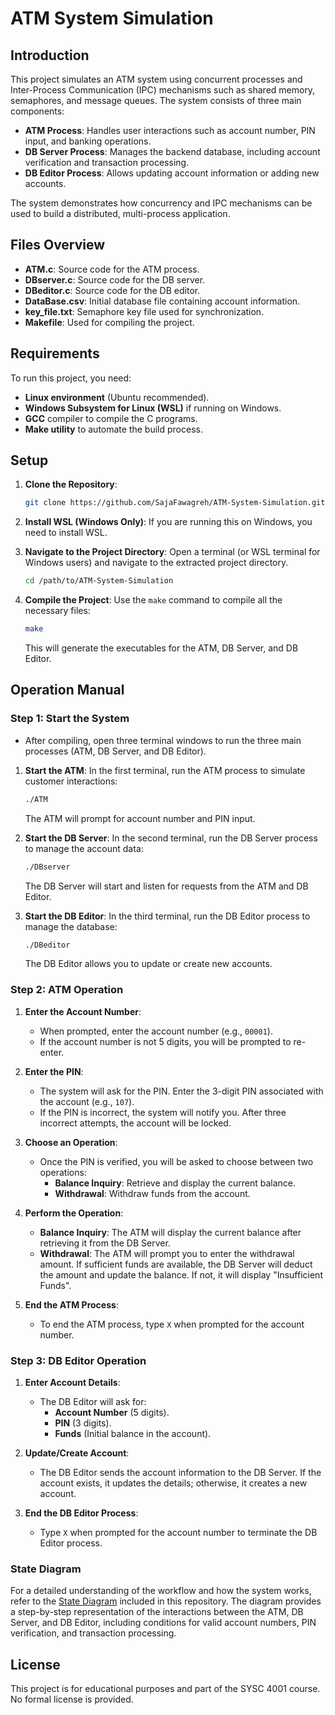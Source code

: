 
# ATM System Simulation

## Introduction

This project simulates an ATM system using concurrent processes and Inter-Process Communication (IPC) mechanisms such as shared memory, semaphores, and message queues. The system consists of three main components:

- **ATM Process**: Handles user interactions such as account number, PIN input, and banking operations.
- **DB Server Process**: Manages the backend database, including account verification and transaction processing.
- **DB Editor Process**: Allows updating account information or adding new accounts.

The system demonstrates how concurrency and IPC mechanisms can be used to build a distributed, multi-process application.

## Files Overview

- **ATM.c**: Source code for the ATM process.
- **DBserver.c**: Source code for the DB server.
- **DBeditor.c**: Source code for the DB editor.
- **DataBase.csv**: Initial database file containing account information.
- **key_file.txt**: Semaphore key file used for synchronization.
- **Makefile**: Used for compiling the project.

## Requirements

To run this project, you need:

- **Linux environment** (Ubuntu recommended).
- **Windows Subsystem for Linux (WSL)** if running on Windows.
- **GCC** compiler to compile the C programs.
- **Make utility** to automate the build process.

## Setup

1. **Clone the Repository**:
   ```bash
   git clone https://github.com/SajaFawagreh/ATM-System-Simulation.git
   ```

2. **Install WSL (Windows Only)**:
   If you are running this on Windows, you need to install WSL.

3. **Navigate to the Project Directory**:
   Open a terminal (or WSL terminal for Windows users) and navigate to the extracted project directory.

   ```bash
   cd /path/to/ATM-System-Simulation
   ```

4. **Compile the Project**:
   Use the `make` command to compile all the necessary files:

   ```bash
   make
   ```

   This will generate the executables for the ATM, DB Server, and DB Editor.

## Operation Manual

### Step 1: Start the System
- After compiling, open three terminal windows to run the three main processes (ATM, DB Server, and DB Editor).

1. **Start the ATM**:
   In the first terminal, run the ATM process to simulate customer interactions:

   ```bash
   ./ATM
   ```

   The ATM will prompt for account number and PIN input.

2. **Start the DB Server**:
   In the second terminal, run the DB Server process to manage the account data:

   ```bash
   ./DBserver
   ```

   The DB Server will start and listen for requests from the ATM and DB Editor.

3. **Start the DB Editor**:
   In the third terminal, run the DB Editor process to manage the database:

   ```bash
   ./DBeditor
   ```

   The DB Editor allows you to update or create new accounts.

### Step 2: ATM Operation
1. **Enter the Account Number**:
   - When prompted, enter the account number (e.g., `00001`).
   - If the account number is not 5 digits, you will be prompted to re-enter.

2. **Enter the PIN**:
   - The system will ask for the PIN. Enter the 3-digit PIN associated with the account (e.g., `107`).
   - If the PIN is incorrect, the system will notify you. After three incorrect attempts, the account will be locked.

3. **Choose an Operation**:
   - Once the PIN is verified, you will be asked to choose between two operations:
     - **Balance Inquiry**: Retrieve and display the current balance.
     - **Withdrawal**: Withdraw funds from the account.

4. **Perform the Operation**:
   - **Balance Inquiry**: The ATM will display the current balance after retrieving it from the DB Server.
   - **Withdrawal**: The ATM will prompt you to enter the withdrawal amount. If sufficient funds are available, the DB Server will deduct the amount and update the balance. If not, it will display "Insufficient Funds".

5. **End the ATM Process**:
   - To end the ATM process, type `X` when prompted for the account number.

### Step 3: DB Editor Operation
1. **Enter Account Details**:
   - The DB Editor will ask for:
     - **Account Number** (5 digits).
     - **PIN** (3 digits).
     - **Funds** (Initial balance in the account).

2. **Update/Create Account**:
   - The DB Editor sends the account information to the DB Server. If the account exists, it updates the details; otherwise, it creates a new account.

3. **End the DB Editor Process**:
   - Type `X` when prompted for the account number to terminate the DB Editor process.

### State Diagram
For a detailed understanding of the workflow and how the system works, refer to the [State Diagram](https://github.com/SajaFawagreh/ATM-System-Simulation/blob/233c82fd88ddceb81602acd92113ba0fcc48cbe1/State%20Diagram.png) included in this repository. The diagram provides a step-by-step representation of the interactions between the ATM, DB Server, and DB Editor, including conditions for valid account numbers, PIN verification, and transaction processing.

## License
This project is for educational purposes and part of the SYSC 4001 course. No formal license is provided.
